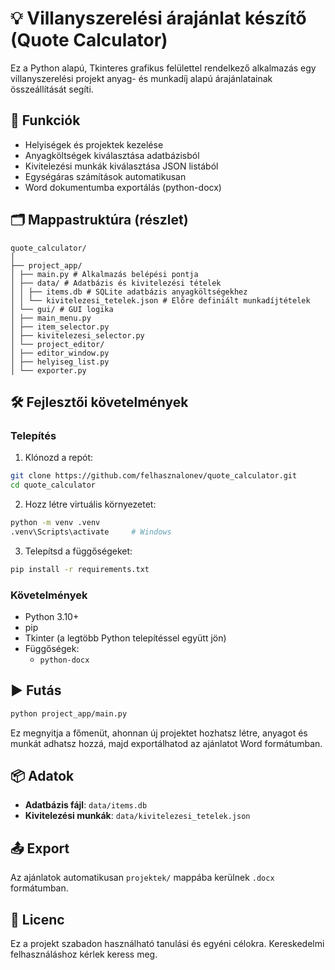 # 💡 Villanyszerelési árajánlat készítő (Quote Calculator)

Ez a Python alapú, Tkinteres grafikus felülettel rendelkező alkalmazás egy villanyszerelési projekt anyag- és munkadíj alapú árajánlatainak összeállítását segíti.

## 🎯 Funkciók

- Helyiségek és projektek kezelése
- Anyagköltségek kiválasztása adatbázisból
- Kivitelezési munkák kiválasztása JSON listából
- Egységáras számítások automatikusan
- Word dokumentumba exportálás (python-docx)

## 🗂️ Mappastruktúra (részlet)

```
quote_calculator/
│
├── project_app/
│ ├── main.py # Alkalmazás belépési pontja
│ ├── data/ # Adatbázis és kivitelezési tételek
│ │ ├── items.db # SQLite adatbázis anyagköltségekhez
│ │ └── kivitelezesi_tetelek.json # Előre definiált munkadíjtételek
│ └── gui/ # GUI logika
│ ├── main_menu.py
│ ├── item_selector.py
│ ├── kivitelezesi_selector.py
│ └── project_editor/
│ ├── editor_window.py
│ ├── helyiseg_list.py
│ └── exporter.py
```

## 🛠️ Fejlesztői követelmények

### Telepítés

1. Klónozd a repót:
```bash
git clone https://github.com/felhasznalonev/quote_calculator.git
cd quote_calculator
```

2. Hozz létre virtuális környezetet:
```bash
python -m venv .venv
.venv\Scripts\activate     # Windows
```

3. Telepítsd a függőségeket:
```bash
pip install -r requirements.txt
```

### Követelmények

- Python 3.10+
- pip
- Tkinter (a legtöbb Python telepítéssel együtt jön)
- Függőségek:
  - `python-docx`

## ▶️ Futás

```bash
python project_app/main.py
```

Ez megnyitja a főmenüt, ahonnan új projektet hozhatsz létre, anyagot és munkát adhatsz hozzá, majd exportálhatod az ajánlatot Word formátumban.

## 📦 Adatok

- **Adatbázis fájl**: `data/items.db`
- **Kivitelezési munkák**: `data/kivitelezesi_tetelek.json`

## 📤 Export

Az ajánlatok automatikusan `projektek/` mappába kerülnek `.docx` formátumban.

## 📄 Licenc

Ez a projekt szabadon használható tanulási és egyéni célokra. Kereskedelmi felhasználáshoz kérlek keress meg.
